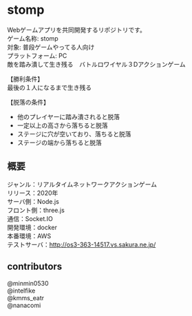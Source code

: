 # stomp
Webゲームアプリを共同開発するリポジトリです。  
ゲーム名称: stomp  
対象: 普段ゲームやってる人向け  
プラットフォーム: PC  
敵を踏み潰して生き残る　バトルロワイヤル３Dアクションゲーム  
  
【勝利条件】  
最後の１人になるまで生き残る  
  
【脱落の条件】  
- 他のプレイヤーに踏み潰されると脱落  
- 一定以上の高さから落ちると脱落  
- ステージに穴が空いており、落ちると脱落  
- ステージの端から落ちると脱落  



## 概要
ジャンル：リアルタイムネットワークアクションゲーム  
リリース：2020年  
サーバ側：Node.js  
フロント側：three.js  
通信：Socket.IO  
開発環境：docker  
本番環境：AWS  
テストサーバ：http://os3-363-14517.vs.sakura.ne.jp/  

## contributors
@minmin0530  
@intelfike  
@kmms_eatr  
@nanacomi
